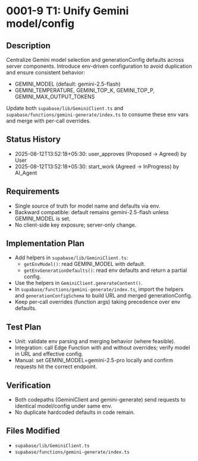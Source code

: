 # 0001-9 T1: Unify Gemini model/config

## Description
Centralize Gemini model selection and generationConfig defaults across server components. Introduce env-driven configuration to avoid duplication and ensure consistent behavior:
- GEMINI_MODEL (default: gemini-2.5-flash)
- GEMINI_TEMPERATURE, GEMINI_TOP_K, GEMINI_TOP_P, GEMINI_MAX_OUTPUT_TOKENS

Update both `supabase/lib/GeminiClient.ts` and `supabase/functions/gemini-generate/index.ts` to consume these env vars and merge with per-call overrides.

## Status History
- 2025-08-12T13:52:18+05:30: user_approves (Proposed -> Agreed) by User
- 2025-08-12T13:52:18+05:30: start_work (Agreed -> InProgress) by AI_Agent

## Requirements
- Single source of truth for model name and defaults via env.
- Backward compatible: default remains gemini-2.5-flash unless GEMINI_MODEL is set.
- No client-side key exposure; server-only change.

## Implementation Plan
- Add helpers in `supabase/lib/GeminiClient.ts`:
  - `getEnvModel()`: read GEMINI_MODEL with default.
  - `getEnvGenerationDefaults()`: read env defaults and return a partial config.
- Use the helpers in `GeminiClient.generateContent()`.
- In `supabase/functions/gemini-generate/index.ts`, import the helpers and `generationConfigSchema` to build URL and merged generationConfig.
- Keep per-call overrides (function args) taking precedence over env defaults.

## Test Plan
- Unit: validate env parsing and merging behavior (where feasible).
- Integration: call Edge Function with and without overrides; verify model in URL and effective config.
- Manual: set GEMINI_MODEL=gemini-2.5-pro locally and confirm requests hit the correct endpoint.

## Verification
- Both codepaths (GeminiClient and gemini-generate) send requests to identical model/config under same env.
- No duplicate hardcoded defaults in code remain.

## Files Modified
- `supabase/lib/GeminiClient.ts`
- `supabase/functions/gemini-generate/index.ts`

